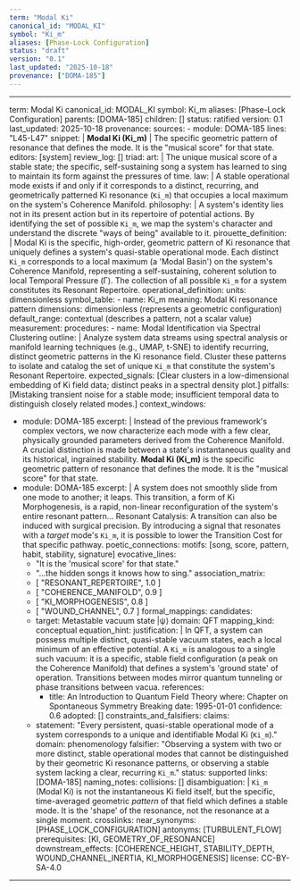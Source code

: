 ```yaml
---
term: "Modal Ki"
canonical_id: "MODAL_KI"
symbol: "Ki_m"
aliases: [Phase-Lock Configuration]
status: "draft"
version: "0.1"
last_updated: "2025-10-18"
provenance: ["DOMA-185"]
---
```


---
term: Modal Ki
canonical_id: MODAL_KI
symbol: Ki_m
aliases: [Phase-Lock Configuration]
parents: [DOMA-185]
children: []
status: ratified
version: 0.1
last_updated: 2025-10-18
provenance:
  sources:
    - module: DOMA-185
      lines: "L45-L47"
      snippet: |
        **Modal Ki (Ki_m)** | The specific geometric pattern of resonance that defines the mode. It is the "musical score" for that state.
  editors: [system]
  review_log: []
triad:
  art: |
    The unique musical score of a stable state; the specific, self-sustaining song a system has learned to sing to maintain its form against the pressures of time.
  law: |
    A stable operational mode exists if and only if it corresponds to a distinct, recurring, and geometrically patterned Ki resonance (`Ki_m`) that occupies a local maximum on the system's Coherence Manifold.
  philosophy: |
    A system's identity lies not in its present action but in its repertoire of potential actions. By identifying the set of possible `Ki_m`, we map the system's character and understand the discrete "ways of being" available to it.
pirouette_definition: |
  Modal Ki is the specific, high-order, geometric pattern of Ki resonance that uniquely defines a system's quasi-stable operational mode. Each distinct `Ki_m` corresponds to a local maximum (a 'Modal Basin') on the system's Coherence Manifold, representing a self-sustaining, coherent solution to local Temporal Pressure (Γ). The collection of all possible `Ki_m` for a system constitutes its Resonant Repertoire.
operational_definition:
  units: dimensionless
  symbol_table:
    - name: Ki_m
      meaning: Modal Ki resonance pattern
      dimensions: dimensionless (represents a geometric configuration)
      default_range: contextual (describes a pattern, not a scalar value)
  measurement:
    procedures:
      - name: Modal Identification via Spectral Clustering
        outline: |
          Analyze system data streams using spectral analysis or manifold learning techniques (e.g., UMAP, t-SNE) to identify recurring, distinct geometric patterns in the Ki resonance field. Cluster these patterns to isolate and catalog the set of unique `Ki_m` that constitute the system's Resonant Repertoire.
        expected_signals: [Clear clusters in a low-dimensional embedding of Ki field data; distinct peaks in a spectral density plot.]
        pitfalls: [Mistaking transient noise for a stable mode; insufficient temporal data to distinguish closely related modes.]
context_windows:
  - module: DOMA-185
    excerpt: |
      Instead of the previous framework's complex vectors, we now characterize each mode with a few clear, physically grounded parameters derived from the Coherence Manifold. A crucial distinction is made between a state's instantaneous quality and its historical, ingrained stability. **Modal Ki (Ki_m)** is the specific geometric pattern of resonance that defines the mode. It is the "musical score" for that state.
  - module: DOMA-185
    excerpt: |
      A system does not smoothly slide from one mode to another; it leaps. This transition, a form of Ki Morphogenesis, is a rapid, non-linear reconfiguration of the system's entire resonant pattern... Resonant Catalysis: A transition can also be induced with surgical precision. By introducing a signal that resonates with a *target* mode's `Ki_m`, it is possible to lower the Transition Cost for that specific pathway.
poetic_connections:
  motifs: [song, score, pattern, habit, stability, signature]
  evocative_lines:
    - "It is the 'musical score' for that state."
    - "...the hidden songs it knows how to sing."
  association_matrix:
    - [ "RESONANT_REPERTOIRE", 1.0 ]
    - [ "COHERENCE_MANIFOLD", 0.9 ]
    - [ "KI_MORPHOGENESIS", 0.8 ]
    - [ "WOUND_CHANNEL", 0.7 ]
formal_mappings:
  candidates:
    - target: Metastable vacuum state |ψ⟩
      domain: QFT
      mapping_kind: conceptual
      equation_hint:
      justification: |
        In QFT, a system can possess multiple distinct, quasi-stable vacuum states, each a local minimum of an effective potential. A `Ki_m` is analogous to a single such vacuum: it is a specific, stable field configuration (a peak on the Coherence Manifold) that defines a system's 'ground state' of operation. Transitions between modes mirror quantum tunneling or phase transitions between vacua.
      references:
        - title: An Introduction to Quantum Field Theory
          where: Chapter on Spontaneous Symmetry Breaking
          date: 1995-01-01
      confidence: 0.6
  adopted: []
constraints_and_falsifiers:
  claims:
    - statement: "Every persistent, quasi-stable operational mode of a system corresponds to a unique and identifiable Modal Ki (`Ki_m`)."
      domain: phenomenology
      falsifier: "Observing a system with two or more distinct, stable operational modes that cannot be distinguished by their geometric Ki resonance patterns, or observing a stable system lacking a clear, recurring `Ki_m`."
      status: supported
      links: [DOMA-185]
naming_notes:
  collisions: []
  disambiguation: |
    `Ki_m` (Modal Ki) is not the instantaneous Ki field itself, but the specific, time-averaged geometric *pattern* of that field which defines a stable mode. It is the 'shape' of the resonance, not the resonance at a single moment.
crosslinks:
  near_synonyms: [PHASE_LOCK_CONFIGURATION]
  antonyms: [TURBULENT_FLOW]
  prerequisites: [KI, GEOMETRY_OF_RESONANCE]
  downstream_effects: [COHERENCE_HEIGHT, STABILITY_DEPTH, WOUND_CHANNEL_INERTIA, KI_MORPHOGENESIS]
license: CC-BY-SA-4.0
---